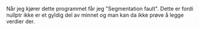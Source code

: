 Når jeg kjører dette programmet får jeg "Segmentation fault". Dette er fordi nullptr ikke er et gyldig del av minnet og man kan da ikke prøve å legge verdier der.
